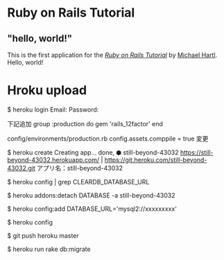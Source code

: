 # Ruby on Rails Tutorial

## "hello, world!"

This is the first application for the
[*Ruby on Rails Tutorial*](http://railstutorial.jp/)
by [Michael Hartl](http://www.michaelhartl.com/). Hello, world!




# Hroku upload

$ heroku login
Email:
Password:

下記追加
group :production do
  gem 'rails_12factor'
end

config/environments/production.rb
config.assets.comppile = true 変更

$ heroku create
Creating app... done, ⬢ still-beyond-43032
https://still-beyond-43032.herokuapp.com/ | https://git.heroku.com/still-beyond-43032.git
アプリ名：still-beyond-43032

$ heroku config | grep CLEARDB_DATABASE_URL

$ heroku addons:detach DATABASE -a still-beyond-43032

$ heroku config:add DATABASE_URL='mysql2://xxxxxxxxx'

$ heroku config 

$ git push heroku master

$ heroku run rake db:migrate
